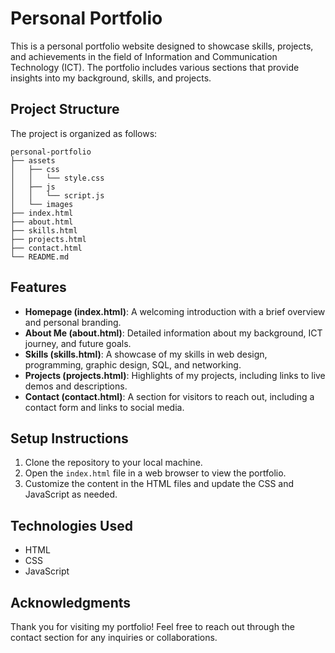 # Personal Portfolio

This is a personal portfolio website designed to showcase skills, projects, and achievements in the field of Information and Communication Technology (ICT). The portfolio includes various sections that provide insights into my background, skills, and projects.

## Project Structure

The project is organized as follows:

```
personal-portfolio
├── assets
│   ├── css
│   │   └── style.css
│   ├── js
│   │   └── script.js
│   └── images
├── index.html
├── about.html
├── skills.html
├── projects.html
├── contact.html
└── README.md
```

## Features

- **Homepage (index.html)**: A welcoming introduction with a brief overview and personal branding.
- **About Me (about.html)**: Detailed information about my background, ICT journey, and future goals.
- **Skills (skills.html)**: A showcase of my skills in web design, programming, graphic design, SQL, and networking.
- **Projects (projects.html)**: Highlights of my projects, including links to live demos and descriptions.
- **Contact (contact.html)**: A section for visitors to reach out, including a contact form and links to social media.

## Setup Instructions

1. Clone the repository to your local machine.
2. Open the `index.html` file in a web browser to view the portfolio.
3. Customize the content in the HTML files and update the CSS and JavaScript as needed.

## Technologies Used

- HTML
- CSS
- JavaScript

## Acknowledgments

Thank you for visiting my portfolio! Feel free to reach out through the contact section for any inquiries or collaborations.